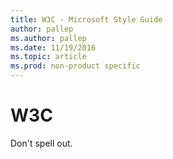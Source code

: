 ```yaml
---
title: W3C - Microsoft Style Guide
author: pallep
ms.author: pallep
ms.date: 11/19/2016
ms.topic: article
ms.prod: non-product specific
---
```


# W3C

Don't spell out.
